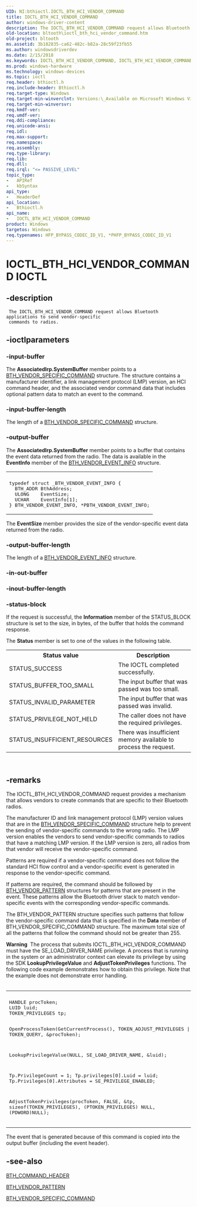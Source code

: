 ```yaml
---
UID: NI:bthioctl.IOCTL_BTH_HCI_VENDOR_COMMAND
title: IOCTL_BTH_HCI_VENDOR_COMMAND
author: windows-driver-content
description: The IOCTL_BTH_HCI_VENDOR_COMMAND request allows Bluetooth applications to send vendor-specific commands to radios.
old-location: bltooth\ioctl_bth_hci_vendor_command.htm
old-project: bltooth
ms.assetid: 3b182835-ca62-482c-b82a-28c59f23fb55
ms.author: windowsdriverdev
ms.date: 2/15/2018
ms.keywords: IOCTL_BTH_HCI_VENDOR_COMMAND, IOCTL_BTH_HCI_VENDOR_COMMAND control code [Bluetooth Devices], bltooth.ioctl_bth_hci_vendor_command, bth_ref_f907562d-11ca-4ec2-ace5-97042364bb01.xml, bthioctl/IOCTL_BTH_HCI_VENDOR_COMMAND
ms.prod: windows-hardware
ms.technology: windows-devices
ms.topic: ioctl
req.header: bthioctl.h
req.include-header: Bthioctl.h
req.target-type: Windows
req.target-min-winverclnt: Versions:\_Available on Microsoft Windows Vista SP2 and later operating system   versions.
req.target-min-winversvr: 
req.kmdf-ver: 
req.umdf-ver: 
req.ddi-compliance: 
req.unicode-ansi: 
req.idl: 
req.max-support: 
req.namespace: 
req.assembly: 
req.type-library: 
req.lib: 
req.dll: 
req.irql: "<= PASSIVE_LEVEL"
topic_type:
-	APIRef
-	kbSyntax
api_type:
-	HeaderDef
api_location:
-	Bthioctl.h
api_name:
-	IOCTL_BTH_HCI_VENDOR_COMMAND
product: Windows
targetos: Windows
req.typenames: HFP_BYPASS_CODEC_ID_V1, *PHFP_BYPASS_CODEC_ID_V1
---
```


# IOCTL_BTH_HCI_VENDOR_COMMAND IOCTL


## -description



     The IOCTL_BTH_HCI_VENDOR_COMMAND request allows Bluetooth applications to send vendor-specific
     commands to radios.


## -ioctlparameters




### -input-buffer

The 
      <b>AssociatedIrp.SystemBuffer</b> member points to a 
      <a href="https://msdn.microsoft.com/library/windows/hardware/ff536656">BTH_VENDOR_SPECIFIC_COMMAND</a> structure. The structure contains a manufacturer identifier, a link
      management protocol (LMP) version, an HCI command header, and the associated vendor command data that
      includes optional pattern data to match an event to the command.


### -input-buffer-length

The length of a 
      <a href="https://msdn.microsoft.com/library/windows/hardware/ff536656">BTH_VENDOR_SPECIFIC_COMMAND</a> structure. 


### -output-buffer

The <b>AssociatedIrp.SystemBuffer</b> member points to a buffer that contains the event data returned from the radio. The data is available in the <b>EventInfo</b> member of the <a href="https://msdn.microsoft.com/library/windows/hardware/ff536654">BTH_VENDOR_EVENT_INFO</a> structure.

<div class="code"><span codelanguage=""><table>
<tr>
<th></th>
</tr>
<tr>
<td>
<pre>typedef struct _BTH_VENDOR_EVENT_INFO {
  BTH_ADDR BthAddress;
  ULONG    EventSize;
  UCHAR    EventInfo[1];
} BTH_VENDOR_EVENT_INFO, *PBTH_VENDOR_EVENT_INFO;</pre>
</td>
</tr>
</table></span></div>
The <b>EventSize</b> member provides the size of the vendor-specific event data returned from the radio.


### -output-buffer-length

The length of a <a href="https://msdn.microsoft.com/library/windows/hardware/ff536654">BTH_VENDOR_EVENT_INFO</a> structure.


### -in-out-buffer



<text></text>




### -inout-buffer-length



<text></text>




### -status-block

If the request is successful, the 
      <b>Information</b> member of the STATUS_BLOCK structure is set to the size, in bytes, of the buffer that
      holds the command response.

The 
      <b>Status</b> member is set to one of the values in the following table.

<table>
<tr>
<th>Status value</th>
<th>Description</th>
</tr>
<tr>
<td>
STATUS_SUCCESS

</td>
<td>
The IOCTL completed successfully.

</td>
</tr>
<tr>
<td>
STATUS_BUFFER_TOO_SMALL

</td>
<td>
The input buffer that was passed was too small.

</td>
</tr>
<tr>
<td>
STATUS_INVALID_PARAMETER

</td>
<td>
The input buffer that was passed was invalid.

</td>
</tr>
<tr>
<td>
STATUS_PRIVILEGE_NOT_HELD

</td>
<td>
The caller does not have the required privileges.

</td>
</tr>
<tr>
<td>
STATUS_INSUFFICIENT_RESOURCES

</td>
<td>
There was insufficient memory available to process the request.

</td>
</tr>
</table>
 


## -remarks



The IOCTL_BTH_HCI_VENDOR_COMMAND request provides a mechanism that allows vendors to create commands
    that are specific to their Bluetooth radios.

The manufacturer ID and link management protocol (LMP) version values that are in the 
    <a href="https://msdn.microsoft.com/c37844d9-206a-4060-8b46-9afe691fe8f9">
    BTH_VENDOR_SPECIFIC_COMMAND</a> structure help to prevent the sending of vendor-specific commands to
    the wrong radio. The LMP version enables the vendors to send vendor-specific commands to radios that have
    a matching LMP version. If the LMP version is zero, all radios from that vendor will receive the
    vendor-specific command.

Patterns are required if a vendor-specific command does not follow the standard HCI flow control and a
    vendor-specific event is generated in response to the vendor-specific command.

If patterns are required, the command should be followed by 
    <a href="https://msdn.microsoft.com/library/windows/hardware/ff536655">BTH_VENDOR_PATTERN</a> structures for patterns
    that are present in the event. These patterns allow the Bluetooth driver stack to match vendor-specific
    events with the corresponding vendor-specific commands.

The BTH_VENDOR_PATTERN structure specifies such patterns that follow the vendor-specific command data
    that is specified in the 
    <b>Data</b> member of BTH_VENDOR_SPECIFIC_COMMAND structure. The maximum total size of all the patterns
    that follow the command should not be greater than 255.

<div class="alert"><b>Warning</b>  The process that submits IOCTL_BTH_HCI_VENDOR_COMMAND must have the
    SE_LOAD_DRIVER_NAME privilege. A process that is running in the system or an administrator context can
    elevate its privilege by using the SDK 
    <b>LookupPrivilegeValue</b> and 
    <b>AdjustTokenPrivileges</b> functions. The following code example demonstrates how to obtain this
    privilege. Note that the example does not demonstrate error handling.</div>
<div> </div>
<div class="code"><span codelanguage=""><table>
<tr>
<th></th>
</tr>
<tr>
<td>
<pre>HANDLE procToken;
LUID luid;
TOKEN_PRIVILEGES tp;

OpenProcessToken(GetCurrentProcess(), TOKEN_ADJUST_PRIVILEGES | TOKEN_QUERY, &amp;procToken);

LookupPrivilegeValue(NULL, SE_LOAD_DRIVER_NAME, &amp;luid);

Tp.PrivilegeCount = 1;
Tp.privileges[0].Luid = luid;
Tp.Privileges[0].Attributes = SE_PRIVILEGE_ENABLED;

AdjustTokenPrivileges(procToken, FALSE, &amp;tp, sizeof(TOKEN_PRIVILEGES), (PTOKEN_PRIVILEGES) NULL, (PDWORD)NULL);</pre>
</td>
</tr>
</table></span></div>
The event that is generated because of this command is copied into the output buffer (including the
    event header).




## -see-also




<a href="https://msdn.microsoft.com/library/windows/hardware/ff536641">BTH_COMMAND_HEADER</a>



<a href="https://msdn.microsoft.com/library/windows/hardware/ff536655">BTH_VENDOR_PATTERN</a>



<a href="https://msdn.microsoft.com/library/windows/hardware/ff536656">BTH_VENDOR_SPECIFIC_COMMAND</a>
 

 

